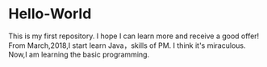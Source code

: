 # Hello-World
This is my first repository.
I hope I can learn more and receive a good offer!
From March,2018,I start learn Java，skills of PM.
I think it's miraculous.
Now,I am learning the basic programming.
